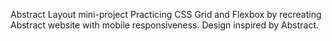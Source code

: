 Abstract Layout
mini-project
Practicing CSS Grid and Flexbox by recreating Abstract website with mobile responsiveness. Design inspired by Abstract.
